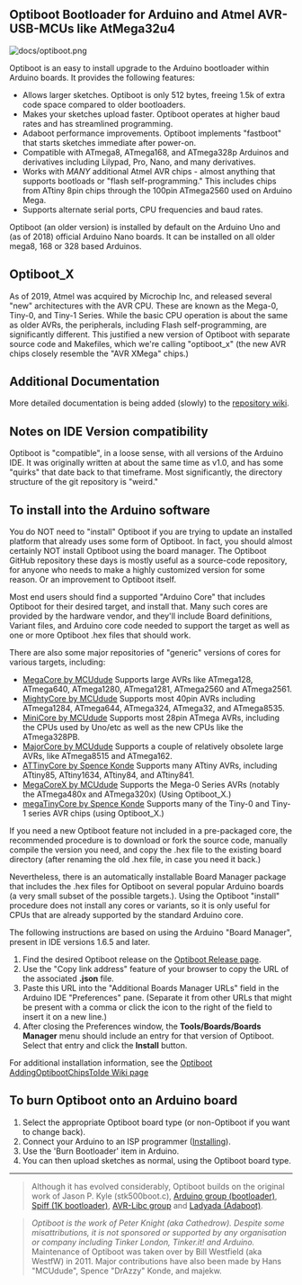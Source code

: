 ## Optiboot Bootloader for Arduino and Atmel AVR-USB-MCUs like AtMega32u4 ##

![docs/optiboot.png](docs/optiboot.png)

Optiboot is an easy to install upgrade to the Arduino bootloader within Arduino boards. It provides the following features:

  * Allows larger sketches. Optiboot is only 512 bytes, freeing 1.5k of extra code space compared to older bootloaders.
  * Makes your sketches upload faster. Optiboot operates at higher baud rates and has streamlined programming.
  * Adaboot performance improvements. Optiboot implements "fastboot" that starts sketches immediate after power-on.
  * Compatible with ATmega8, ATmega168, and ATmega328p Arduinos and derivatives including Lilypad, Pro, Nano, and many derivatives.
  * Works with *MANY* additional Atmel AVR chips - almost anything that supports bootloads or "flash self-programming."  This includes chips from ATtiny 8pin chips through the 100pin ATmega2560 used on Arduino Mega.
  * Supports alternate serial ports, CPU frequencies and baud rates.

Optiboot (an older version) is installed by default on the Arduino Uno and (as of 2018) official Arduino Nano boards.  It can be installed on all older mega8, 168 or 328 based Arduinos.

## Optiboot_X
As of 2019, Atmel was acquired by Microchip Inc, and released several "new" architectures with the AVR CPU.  These are known as the Mega-0, Tiny-0, and Tiny-1 Series.  While the basic CPU operation is about the same as older AVRs, the peripherals, including Flash self-programming, are significantly different.  This justified a new version of Optiboot with separate source code and Makefiles, which we're calling "optiboot_x" (the new AVR chips closely resemble the "AVR XMega" chips.)

## Additional Documentation
More detailed documentation is being added (slowly) to the [repository wiki](https://github.com/Optiboot/optiboot/wiki).

## Notes on IDE Version compatibility
Optiboot is "compatible", in a loose sense, with all versions of the Arduino IDE.  It was originally written at about the same time as v1.0, and has some "quirks" that date back to that timeframe.  Most significantly, the directory structure of the git repository is "weird."

## To install into the Arduino software ##
You do NOT need to "install" Optiboot if you are trying to update an installed platform that already uses some form of Optiboot.  In fact, you should almost certainly NOT install Optiboot using the board manager.
The Optiboot GitHub repository these days is mostly useful as a source-code repository, for anyone who needs to make a highly customized version for some reason.  Or an improvement to Optiboot itself.

Most end users should find a supported "Arduino Core" that includes Optiboot for their desired target, and install that.  Many such cores are provided by the hardware vendor, and they'll include Board definitions, Variant files, and Arduino core code needed to support the target as well as one or more Optiboot .hex files that should work.

There are also some major repositories of "generic" versions of cores for various targets, including:

  * [MegaCore by MCUdude](https://github.com/MCUdude/MegaCore) Supports large AVRs like ATmega128, ATmega640, ATmega1280, ATmega1281, ATmega2560 and ATmega2561.
  * [MightyCore by MCUdude](https://github.com/MCUdude/MightyCore) Supports most 40pin AVRs including ATmega1284, ATmega644, ATmega324, ATmega32, and ATmega8535.
  * [MiniCore by MCUdude](https://github.com/MCUdude/MiniCore) Supports most 28pin ATmega AVRs, including the CPUs used by Uno/etc as well as the new CPUs like the ATmega328PB.
  * [MajorCore by MCUdude](https://github.com/MCUdude/MajorCore) Supports a couple of relatively obsolete large AVRs, like ATmega8515 and ATmega162.
  * [ATTinyCore by Spence Konde](https://github.com/SpenceKonde/ATTinyCore) Supports many ATtiny AVRs, including ATtiny85, ATtiny1634, ATtiny84, and ATtiny841.
  * [MegaCoreX by MCUdude](https://github.com/MCUdude/MegaCoreX) Supports the Mega-0 Series AVRs (notably the ATmega480x and ATmega320x) (Using Optiboot_X.)
  * [megaTinyCore by Spence Konde](https://github.com/SpenceKonde/megaTinyCore) Supports many of the Tiny-0 and Tiny-1 series AVR chips (using Optiboot_X.)


If you need a new Optiboot feature not included in a pre-packaged core, the recommended procedure is to download or fork the source code, manually compile the version you need, and copy the .hex file to the existing board directory (after renaming the old .hex file, in case you need it back.)

Nevertheless, there is an automatically installable Board Manager package that includes the .hex files for Optiboot on several popular Arduino boards (a very small subset of the possible targets.). Using the Optiboot "install" procedure does not install any cores or variants, so it is only useful for CPUs that are already supported by the standard Arduino core.

The following instructions are based on using the Arduino "Board Manager", present in IDE versions 1.6.5 and later.

  1. Find the desired Optiboot release on the [Optiboot Release page](https://github.com/Optiboot/optiboot/releases).
  2. Use the "Copy link address" feature of your browser to copy the URL of the associated **.json** file.
  3. Paste this URL into the "Additional Boards Manager URLs" field in the Arduino IDE "Preferences" pane. (Separate it from other URLs that might be present with a comma or click the icon to the right of the field to insert it on a new line.)
  4. After closing the Preferences window, the **Tools/Boards/Boards Manager** menu should include an entry for that version of Optiboot.  Select that entry and click the **Install** button.

For additional installation information, see the [Optiboot AddingOptibootChipsToIde Wiki page](https://github.com/Optiboot/optiboot/wiki/AddingOptibootChipsToIde)


<!---
  1. Download the latest using Git or the Zip download feature of GitHub.  If you download as a zip, also extract it.
  2. You will need to be using a recent version of the [Arduino environment](http://arduino.cc), version 18 or later.
  3. Create a 'hardware' directory inside your sketches folder.
  4. Copy the optiboot directory into the hardware directory.
  5. Restart the Arduino software. New boards will appear in the Tools>Board menu.
--->

## To burn Optiboot onto an Arduino board ##
  1. Select the appropriate Optiboot board type (or non-Optiboot if you want to change back).
  2. Connect your Arduino to an ISP programmer ([Installing](https://github.com/Optiboot/optiboot/wiki/InstallingOnChips)).
  3. Use the 'Burn Bootloader' item in Arduino.
  4. You can then upload sketches as normal, using the Optiboot board type.

----

> Although it has evolved considerably, Optiboot builds on the original work of Jason P. Kyle (stk500boot.c), [Arduino group (bootloader)](http://arduino.cc), [Spiff (1K bootloader)](http://spiffie.org/know/arduino_1k_bootloader/bootloader.shtml), [AVR-Libc group](http://nongnu.org/avr-libc) and [Ladyada (Adaboot)](http://www.ladyada.net/library/arduino/bootloader.html).

> _Optiboot is the work of Peter Knight (aka Cathedrow). Despite some misattributions, it is not sponsored or supported by any organisation or company including Tinker London, Tinker.it! and Arduino._  
> Maintenance of Optiboot was taken over by Bill Westfield (aka WestfW) in 2011.
> Major contributions have also been made by Hans "MCUdude", Spence "DrAzzy" Konde, and majekw.
